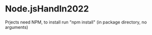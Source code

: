 # Node.jsHandIn2022

Prjects need NPM, to install run "npm install" (in package directory, no arguments)
